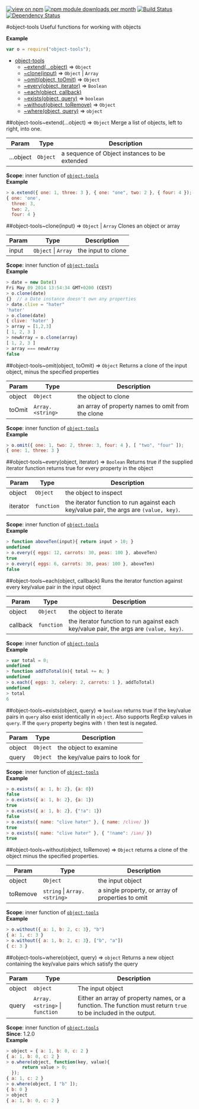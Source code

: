 [![view on npm](http://img.shields.io/npm/v/object-tools.svg)](https://www.npmjs.org/package/object-tools)
[![npm module downloads per month](http://img.shields.io/npm/dm/object-tools.svg)](https://www.npmjs.org/package/object-tools)
[![Build Status](https://travis-ci.org/75lb/object-tools.svg?branch=master)](https://travis-ci.org/75lb/object-tools)
[![Dependency Status](https://david-dm.org/75lb/object-tools.svg)](https://david-dm.org/75lb/object-tools)

<a name="module_object-tools"></a>
#object-tools
Useful functions for working with objects

**Example**  
```js
var o = require("object-tools");
```

* [object-tools](#module_object-tools)
  * [~extend(...object)](#module_object-tools..extend) ⇒ <code>Object</code>
  * [~clone(input)](#module_object-tools..clone) ⇒ <code>Object</code> \| <code>Array</code>
  * [~omit(object, toOmit)](#module_object-tools..omit) ⇒ <code>Object</code>
  * [~every(object, iterator)](#module_object-tools..every) ⇒ <code>Boolean</code>
  * [~each(object, callback)](#module_object-tools..each)
  * [~exists(object, query)](#module_object-tools..exists) ⇒ <code>boolean</code>
  * [~without(object, toRemove)](#module_object-tools..without) ⇒ <code>Object</code>
  * [~where(object, query)](#module_object-tools..where) ⇒ <code>object</code>

<a name="module_object-tools..extend"></a>
##object-tools~extend(...object) ⇒ <code>Object</code>
Merge a list of objects, left to right, into one.

| Param | Type | Description |
| ----- | ---- | ----------- |
| ...object | <code>Object</code> | a sequence of Object instances to be extended |

**Scope**: inner function of <code>[object-tools](#module_object-tools)</code>  
**Example**  
```js
> o.extend({ one: 1, three: 3 }, { one: "one", two: 2 }, { four: 4 });
{ one: 'one',
  three: 3,
  two: 2,
  four: 4 }
```
<a name="module_object-tools..clone"></a>
##object-tools~clone(input) ⇒ <code>Object</code> \| <code>Array</code>
Clones an object or array

| Param | Type | Description |
| ----- | ---- | ----------- |
| input | <code>Object</code> \| <code>Array</code> | the input to clone |

**Scope**: inner function of <code>[object-tools](#module_object-tools)</code>  
**Example**  
```js
> date = new Date()
Fri May 09 2014 13:54:34 GMT+0200 (CEST)
> o.clone(date)
{}  // a Date instance doesn't own any properties
> date.clive = "hater"
'hater'
> o.clone(date)
{ clive: 'hater' }
> array = [1,2,3]
[ 1, 2, 3 ]
> newArray = o.clone(array)
[ 1, 2, 3 ]
> array === newArray
false
```
<a name="module_object-tools..omit"></a>
##object-tools~omit(object, toOmit) ⇒ <code>Object</code>
Returns a clone of the input object, minus the specified properties

| Param | Type | Description |
| ----- | ---- | ----------- |
| object | <code>Object</code> | the object to clone |
| toOmit | <code>Array.&lt;string&gt;</code> | an array of property names to omit from the clone |

**Scope**: inner function of <code>[object-tools](#module_object-tools)</code>  
**Example**  
```js
> o.omit({ one: 1, two: 2, three: 3, four: 4 }, [ "two", "four" ]);
{ one: 1, three: 3 }
```
<a name="module_object-tools..every"></a>
##object-tools~every(object, iterator) ⇒ <code>Boolean</code>
Returns true if the supplied iterator function returns true for every property in the object

| Param | Type | Description |
| ----- | ---- | ----------- |
| object | <code>Object</code> | the object to inspect |
| iterator | <code>function</code> | the iterator function to run against each key/value pair, the args are `(value, key)`. |

**Scope**: inner function of <code>[object-tools](#module_object-tools)</code>  
**Example**  
```js
> function aboveTen(input){ return input > 10; }
undefined
> o.every({ eggs: 12, carrots: 30, peas: 100 }, aboveTen)
true
> o.every({ eggs: 6, carrots: 30, peas: 100 }, aboveTen)
false
```
<a name="module_object-tools..each"></a>
##object-tools~each(object, callback)
Runs the iterator function against every key/value pair in the input object

| Param | Type | Description |
| ----- | ---- | ----------- |
| object | <code>Object</code> | the object to iterate |
| callback | <code>function</code> | the iterator function to run against each key/value pair, the args are `(value, key)`. |

**Scope**: inner function of <code>[object-tools](#module_object-tools)</code>  
**Example**  
```js
> var total = 0;
undefined
> function addToTotal(n){ total += n; }
undefined
> o.each({ eggs: 3, celery: 2, carrots: 1 }, addToTotal)
undefined
> total
6
```
<a name="module_object-tools..exists"></a>
##object-tools~exists(object, query) ⇒ <code>boolean</code>
returns true if the key/value pairs in `query` also exist identically in `object`.
Also supports RegExp values in `query`. If the `query` property begins with `!` then test is negated.

| Param | Type | Description |
| ----- | ---- | ----------- |
| object | <code>Object</code> | the object to examine |
| query | <code>Object</code> | the key/value pairs to look for |

**Scope**: inner function of <code>[object-tools](#module_object-tools)</code>  
**Example**  
```js
> o.exists({ a: 1, b: 2}, {a: 0})
false
> o.exists({ a: 1, b: 2}, {a: 1})
true
> o.exists({ a: 1, b: 2}, {"!a": 1})
false
> o.exists({ name: "clive hater" }, { name: /clive/ })
true
> o.exists({ name: "clive hater" }, { "!name": /ian/ })
true
```
<a name="module_object-tools..without"></a>
##object-tools~without(object, toRemove) ⇒ <code>Object</code>
returns a clone of the object minus the specified properties.

| Param | Type | Description |
| ----- | ---- | ----------- |
| object | <code>Object</code> | the input object |
| toRemove | <code>string</code> \| <code>Array.&lt;string&gt;</code> | a single property, or array of properties to omit |

**Scope**: inner function of <code>[object-tools](#module_object-tools)</code>  
**Example**  
```js
> o.without({ a: 1, b: 2, c: 3}, "b")
{ a: 1, c: 3 }
> o.without({ a: 1, b: 2, c: 3}, ["b", "a"])
{ c: 3 }
```
<a name="module_object-tools..where"></a>
##object-tools~where(object, query) ⇒ <code>object</code>
Returns a new object containing the key/value pairs which satisfy the query

| Param | Type | Description |
| ----- | ---- | ----------- |
| object | <code>object</code> | The input object |
| query | <code>Array.&lt;string&gt;</code> \| <code>function</code> | Either an array of property names, or a function. The function must return `true` to be included in the output. |

**Scope**: inner function of <code>[object-tools](#module_object-tools)</code>  
**Since**: 1.2.0  
**Example**  
```js
> object = { a: 1, b: 0, c: 2 }
{ a: 1, b: 0, c: 2 }
> o.where(object, function(key, value){
      return value > 0;
  });
{ a: 1, c: 2 }
> o.where(object, [ "b" ]);
{ b: 0 }
> object
{ a: 1, b: 0, c: 2 }
```
